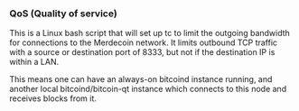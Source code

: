 ### QoS (Quality of service) ###

This is a Linux bash script that will set up tc to limit the outgoing bandwidth for connections to the Merdecoin network. It limits outbound TCP traffic with a source or destination port of 8333, but not if the destination IP is within a LAN.

This means one can have an always-on bitcoind instance running, and another local bitcoind/bitcoin-qt instance which connects to this node and receives blocks from it.
